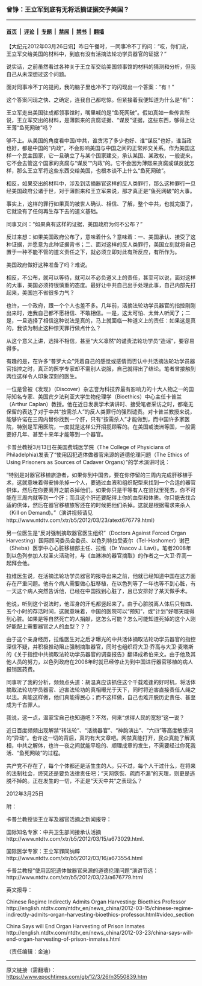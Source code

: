 ### 曾铮：王立军到底有无将活摘证据交予美国？

---

#### [首页](../../../..?n3550839) &nbsp;|&nbsp; [评论](../../../../../epoch-comment?n3550839) &nbsp;|&nbsp; [专题](../../../../../epoch-special?n3550839) &nbsp;|&nbsp; [禁闻](../../../../../epoch-news?n3550839) &nbsp;|&nbsp; [禁书](../../../../../books?n3550839) &nbsp;|&nbsp; [翻墙](https://github.com/gfw-breaker/nogfw/blob/master/README.md?n3550839)


<div class="post_content" id="artbody" itemprop="articleBody">
 <!-- article content begin -->
 <p>
  【大纪元2012年03月26日讯】昨日午餐时，一同事冷不丁的问：“哎，你们说，王立军交给美国的材料中，到底有没有活摘法轮功学员器官的证据？”
 </p>
 <p>
  说实话，之前虽然看过各种关于王立军交给美国领事馆的材料的猜测和分析，但我自己从未深想过这个问题。
 </p>
 <p>
  面对同事冷不丁的提问，我的脑子里也冷不丁的闪现出一个答案：“有！”
 </p>
 <p>
  这个答案闪现之快、之确定，连我自己都吃惊。但紧接着我便知道为什么是“有”：
 </p>
 <p>
  王立军走出美国驻成都领事馆时，嘴里喊的是“鱼死网破”。假如真如一些传言所说，王立军交出的材料，是薄熙来的贪腐证据、“谋反”证据，这些东西，够得上让王薄“鱼死网破”吗？
 </p>
 <p>
  够不上。从美国的角度看中国/中共，谁贪污了多少也好、谁“谋反”也好，谁当政也好，都是中国的“内政”，不会影响美国与中国之间的正常邦交关系。作为美国这样一个民主国家，它一旦确立了与某个国家建交，承认某国、某政权，一般说来，它不会去管这个国家的贪腐与“谋反”“内政”的。它不会因为薄熙来贪腐或谋反就怎样，那么王立军将这些东西交给美国，也根本谈不上什么“鱼死网破”。
 </p>
 <p>
  相反，如果交出的材料中，涉及到活摘器官这样的反人类罪行，那么这种罪行一旦经美国政府公诸于世，对于薄熙来和王立军来说，那才真正是“鱼死网破”的大事。
 </p>
 <p>
  事实上，这样的罪行如果真的被世人确认、相信、了解，整个中共，也就完蛋了，它就没有了任何再生存下去的道义基础。
 </p>
 <p>
  同事又问：“如果真有这样的证据，美国政府为何不公布？”
 </p>
 <p>
  反过来想：如果美国政府公布了，意味着什么？意味着：一、美国承认、接受了这种证据，并愿意为此种证据背书；二、面对这样的反人类罪行，美国立刻就将自己置于一种不能不管的道义责任之下，就必须立即对此有所反应，有所作为。
 </p>
 <p>
  美国政府做好这种准备了吗？难说。
 </p>
 <p>
  相反，不公布，就可以等待，就可以不必负道义上的责任，甚至可以说，面对这样的大事，美国必须持很慎重的态度。最好让中共自己出手处理此事，自己内部先打起来，美国岂不省很多力气？
 </p>
 <p>
  也许，一个政府，跟一个个人也差不多。几年前，活摘法轮功学员器官的指控刚刚出来时，连我自己都不愿相信、不敢相信。一是，这太可怕、太耸人听闻了；二是，一旦选择了相信这种说法是真的，马上就面临一种道义上的责任：如果这是真的，我该为制止这种惊天罪行做点什么？
 </p>
 <p>
  从这个意义上讲，选择不相信，甚至“大义凛然”的谴责法轮功学员“造谣”，要容易得多。
 </p>
 <p>
  有趣的是，在许多“普罗大众”凭着自己的感觉或感情而否认中共活摘法轮功学员器官指控之时，真正的医学专家却不需别人说服，自己就得出了结论。笔者曾接触到两位这样令人印象深刻的医生。
 </p>
 <p>
  一位是曾被《发现》（Discover）杂志誉为科技界最有影响力的十大人物之一的国际知名专家、美国宾夕法利亚大学生物伦理学（Bioethics）中心主任卡普兰（Arthur Caplan）教授。他在近日发表学术演讲时、接受笔者采访之时，都毫无保留的表达了对于中共“按需杀人”的反人类罪行的强烈谴责。对卡普兰教授来说，能够许诺在三周内替你找到一个肝，只有“按需杀人”才能做到，而中国许多家医院，特别是军用医院，一度就是这样公开招揽顾客的。在美国或澳洲等国，一般需要好几年、甚至十来年才能等到一个器官。
 </p>
 <p>
  卡普兰教授3月13日在美国费城医学院（The College of Physicians of Philadelphia)发表了“使用囚犯遗体做器官来源的道德伦理问题（The Ethics of Using Prisoners as Sources of Cadaver Organs）”的学术演讲时说：
 </p>
 <p>
  “特别是对器官移植旅游者，如果你到中国去，要在你停留的三周内完成肝移植手术，这就意味着得安排杀掉一个人，要通过血液和组织配型来找到一个合适的器官供体，然后在你要离开之前杀掉他们。如果你只是干等有人在监狱里死去，你不可能在三周内就等到一个肝；而且这个肝还要配得上你的血型和体质。你只能去找合适的供体，然后在器官移植旅客还在的时候把他们杀掉。这就是根据需求来杀人（Kill on Demand)。”（演讲视频请见http://www.ntdtv.com/xtr/b5/2012/03/23/atext676779.html）
 </p>
 <p>
  另一位医生是“反对强制摘取器官医生组织”（Doctors Against Forced Organ Harvesting）国际顾问委员会委员、以色列特拉受麦尔（Tel-Hashomer）谢巴（Sheba）医学中心心脏移植部主任、拉维（Dr Yaacov J. Lavi）。笔者2008年到以色列参加人权圣火活动时，与《血淋淋的器官摘取》的作者之一大卫‧乔高一起拜会他。
 </p>
 <p>
  拉维医生说，在活摘法轮功学员器官的报导出来之前，他就已经知道中国在这方面存在严重问题。他有个病人需要做心脏移植，在以色列等了一年也等不到心脏，有一天这个病人突然告诉他，已经在中国找到心脏了，且已安排好了某天做手术。
 </p>
 <p>
  他说，听到这个说法时，他浑身的汗毛都竖起来了。由于心脏脱离人体后只有四、五个小时的存活时间，这就意味着，中国的医院可以“预知”，或“计划”好哪天能得到心脏。如果是等自然死亡的人捐献，这怎么可能？怎么可能知道死掉的这个人刚好能配上需要器官之人的血型？？？
 </p>
 <p>
  由于这个亲身经历，拉维医生对之后才曝光的中共活体摘取法轮功学员器官的指控深信不疑，并积极推动阻止强制摘取器官，同时也组织将大卫‧乔高与大卫‧麦塔斯的《关于指控中共摘取法轮功学员器官的调查报告》翻译成希伯来文。由于他及其他人员的努力，以色列政府在2008年时就已经停止为到中国进行器官移植的病人报销医药费。
 </p>
 <p>
  同事听了我的分析，频频点头道：胡温真应该抓住这个千载难逢的好时机，将活体摘取法轮功学员器官、迫害法轮功的真相曝光于天下，同时将迫害直接责任人绳之以法。真能这样做，他们真能得民心；而不这样做，自己也难开脱历史责任、甚至成为千古罪人。
 </p>
 <p>
  我说，这一点，温家宝自己也知道吧？不然，何来“求得人民的宽恕”这一说？
 </p>
 <p>
  近日百度频频出现解禁“转法轮”、“活摘器官”、“神韵演出”、“六四”等高度敏感词的“异动”。也许这一切的背后，真的有大文章吧。网禁真能打开，民众真能了解真相，中共之解体，也许一夜之间就能平稳的、顺理成章的发生，不需要经过你死我活、“鱼死网破”的过程。
 </p>
 <p>
  共产党不存在了，每个个体都还是活生生的人。只不过，每个人干过什么，在将来的法制社会，终究还是要负法律责任吧；“天网恢恢、疏而不漏”的天理，则更是逃脱不掉的。正在发生的一切，不正是“天灭中共”之表现么？
 </p>
 <p>
  2012年3月25日
 </p>
 <p>
  附：
 </p>
 <p>
  卡普兰教授谈王立军及器官活摘之新闻报导：
 </p>
 <p>
  国际知名专家：中共卫生部间接承认活摘
  <br/>
  <ok href="http://www.ntdtv.com/xtr/b5/2012/03/15/a673029.html.">
   http://www.ntdtv.com/xtr/b5/2012/03/15/a673029.html.
  </ok>
 </p>
 <p>
  国际医学专家：王立军罪同纳粹
  <br/>
  <ok href="http://www.ntdtv.com/xtr/b5/2012/03/16/a673554.html">
   http://www.ntdtv.com/xtr/b5/2012/03/16/a673554.html
  </ok>
 </p>
 <p>
  卡普兰教授“使用囚犯遗体做器官来源的道德伦理问题“演讲节选：
  <br/>
  <ok href="http://www.ntdtv.com/xtr/b5/2012/03/23/a676779.html">
   http://www.ntdtv.com/xtr/b5/2012/03/23/a676779.html
  </ok>
 </p>
 <p>
  英文报导：
 </p>
 <p>
  Chinese Regime Indirectly Admits Organ Harvesting: Bioethics Professor
  <br/>
  <ok href="http://english.ntdtv.com/ntdtv_en/news_china/2012-03-15/chinese-regime-indirectly-admits-organ-harvesting-bioethics-professor.html#video_section">
   http://english.ntdtv.com/ntdtv_en/news_china/2012-03-15/chinese-regime-indirectly-admits-organ-harvesting-bioethics-professor.html#video_section
  </ok>
 </p>
 <p>
  China Says will End Organ Harvesting of Prison Inmates
  <br/>
  <ok href="http://english.ntdtv.com/ntdtv_en/news_china/2012-03-23/china-says-will-end-organ-harvesting-of-prison-inmates.html">
   http://english.ntdtv.com/ntdtv_en/news_china/2012-03-23/china-says-will-end-organ-harvesting-of-prison-inmates.html
  </ok>
 </p>
 <p>
  （责任编辑：金迪）
 </p>
 <!-- article content end -->
 <div id="below_article_ad">
 </div>
</div>


---

原文链接（需翻墙）：https://www.epochtimes.com/gb/12/3/26/n3550839.htm